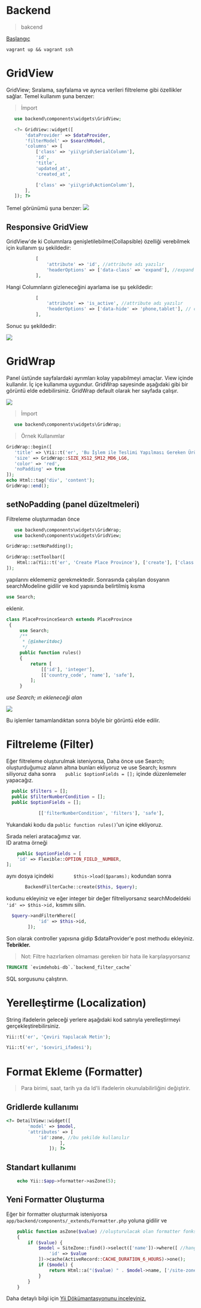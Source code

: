 # Backend

> bakcend


[Başlangıç](/getStarted)

    vagrant up && vagrant ssh

# GridView 

GridView;  Sıralama, sayfalama ve ayrıca verileri filtreleme gibi özellikler sağlar. Temel kullanım şuna benzer:

> İmport
 ```php
    use backend\components\widgets\GridView;
 ```  

 ```php
    <?= GridView::widget([
        'dataProvider' => $dataProvider,
        'filterModel' => $searchModel,
        'columns' => [
            ['class' => 'yii\grid\SerialColumn'],
            'id',
            'title',
            'updated_at',
            'created_at',

            ['class' => 'yii\grid\ActionColumn'],
        ],
    ]); ?>
 ```  
Temel görünümü şuna benzer:
![](assets/gridview.png)

## Responsive GridView

GridView'de ki Columnlara genişletilebilme(Collapsible) özelliği verebilmek için kullanım şu şekildedir:

 ```php
            [
                'attribute' => 'id', //attribute adı yazılır
                'headerOptions' => ['data-class' => 'expand'], //expand classı verilir
            ],
 ```  
Hangi Columnların gizleneceğini ayarlama ise şu şekildedir:
 ```php
            [
                'attribute' => 'is_active', //attribute adı yazılır
                'headerOptions' => ['data-hide' => 'phone,tablet'], // cihazlar belirtilir
            ],
 ```  
Sonuc şu şekildedir:

![](assets/responsive_gridview.png)

# GridWrap 

Panel üstünde sayfalardaki ayrımları kolay yapabilmeyi amaçlar. View içinde kullanılır. İç içe kullanıma uygundur.
GridWrap sayesinde aşağıdaki gibi bir görüntü elde edebilirsiniz. GridWrap default olarak her sayfada çalışır.

![](assets/gridwrap.png)
 
> İmport
 ```php
    use backend\components\widgets\GridWrap;
 ```

> Örnek Kullanımlar   
 ```php
GridWrap::begin([
    'title' => \Yii::t('er', 'Bu İşlem ile Teslimi Yapılması Gereken Ürünler'),
    'size' => GridWrap::SIZE_XS12_SM12_MD6_LG6,
    'color' => 'red',
    'noPadding' => true
]);
echo Html::tag('div', 'content');
GridWrap::end();
 ```   

## setNoPadding (panel düzeltmeleri)

Filtreleme oluşturmadan önce 

```php
   use backend\components\widgets\GridWrap;
   use backend\components\widgets\GridView;
```
```php
GridWrap::setNoPadding();
```
```php
GridWrap::setToolbar([
    Html::a(Yii::t('er', 'Create Place Province'), ['create'], ['class' => 'btn btn-success'])
]);
```


 yapılarını eklememiz gerekmektedir.  Sonrasında çalışılan dosyanın searchModeline gidilir ve kod yapısında belirtilmiş kısma  
 ```php
 use Search;
```
 eklenir.  
 
```php
class PlaceProvinceSearch extends PlaceProvince
 {
     use Search;
     /**
      * {@inheritdoc}
      */
     public function rules()
     {
         return [
             [['id'], 'integer'],
             [['country_code', 'name'], 'safe'],
         ];
     }
```
*use Search; ın ekleneceği alan*

![](https://github.com/enderertas/enderertas.github.io/blob/main/assets/filter1.png?raw=true)
  
Bu işlemler tamamlandıktan sonra böyle bir görüntü elde edilir.

# Filtreleme (Filter)


Eğer filtreleme oluşturulmak isteniyorsa,
Daha önce use Search; oluşturduğumuz alanın altına bunları ekliyoruz ve use Search; kısmını siliyoruz daha sonra `    public $optionFields = [];
` içinde düzenlemeler yapacağız.
  ```php
    public $filters = [];
    public $filterNumberCondition = [];
    public $optionFields = [];
```
```php
            [['filterNumberCondition', 'filters'], 'safe'],
```
Yukarıdaki kodu da `public function rules()`'un içine ekliyoruz.  

Sırada neleri aratacağımız var.  
ID aratma örneği
```php
    public $optionFields = [
    'id' => Flexible::OPTION_FIELD__NUMBER,
];
```   
aynı dosya içindeki
`        $this->load($params);
`  kodundan sonra 
 ```php
        BackendFilterCache::create($this, $query);
```
kodunu ekleyiniz ve eğer integer bir değer filtreliyorsanız searchModeldeki `            'id' => $this->id,
` kısmını silin.
```php
  $query->andFilterWhere([
            'id' => $this->id,
        ]);
```

Son olarak controller yapısına gidip $dataProvider'e post methodu ekleyiniz.
**Tebrikler.**  

>Not: Filtre hazırlarken olmaması gereken bir hata ile karşılaşıyorsanız 
```sql
TRUNCATE `evimdehobi-db`.`backend_filter_cache`
```  
SQL sorgusunu çalıştırın.

# Yerelleştirme (Localization)  

String ifadelerin geleceği yerlere aşağıdaki kod satırıyla yerelleştirmeyi gerçekleştirebilirsiniz. 
```php
Yii::t('er', 'Çeviri Yapılacak Metin');
```
```php
Yii::t('er', '$ceviri_ifadesi');
```

# Format Ekleme (Formatter)  

>Para birimi, saat, tarih ya da Id'li ifadelerin okunulabilirliğini değiştirir.
  
## Gridlerde kullanımı
```php
<?= DetailView::widget([
        'model' => $model,
        'attributes' => [
            'id':zone, //bu şekilde kullanılır
                    ],
                ]); ?>
```
## Standart kullanımı
```php
    echo Yii::$app->formatter->asZone(5);
```  
## Yeni Formatter Oluşturma

Eğer bir formatter oluşturmak isteniyorsa `app/backend/components/_extends/Formatter.php` yoluna gidilir ve 

```php
    public function asZone($value) //oluşturulacak olan formatter fonksiyonunun adı as ile başlar
    {
        if ($value) {
            $model = SiteZone::find()->select(['name'])->where([ //hangi modelden besleneceği belirtilir
                'id' => $value
            ])->cache(ActiveRecord::CACHE_DURATION_6_HOURS)->one();
            if ($model) {
                return Html::a("($value) " . $model->name, ['/site-zone/update', 'id' => $value]); //return gerçekleştirilir
            }
        }
    }
```  

Daha detaylı bilgi için [Yii Dökümantasyonunu inceleyiniz.](https://www.yiiframework.com/doc/api/2.0/yii-i18n-formatter#:~:text=Formatter%20is%20configured%20as%20an,extension%20has%20to%20be%20installed.)









